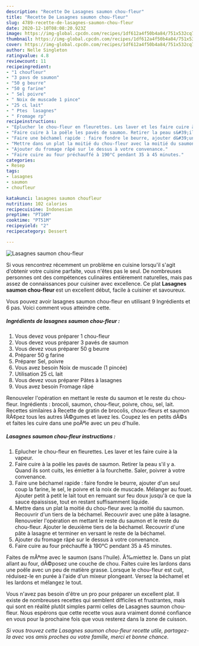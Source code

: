 ```yaml
---
description: "Recette De Lasagnes saumon chou-fleur"
title: "Recette De Lasagnes saumon chou-fleur"
slug: 4789-recette-de-lasagnes-saumon-chou-fleur
date: 2020-12-10T08:08:20.923Z
image: https://img-global.cpcdn.com/recipes/1df612a4f50b4a84/751x532cq70/lasagnes-saumon-chou-fleur-photo-principale-de-la-recette.jpg
thumbnail: https://img-global.cpcdn.com/recipes/1df612a4f50b4a84/751x532cq70/lasagnes-saumon-chou-fleur-photo-principale-de-la-recette.jpg
cover: https://img-global.cpcdn.com/recipes/1df612a4f50b4a84/751x532cq70/lasagnes-saumon-chou-fleur-photo-principale-de-la-recette.jpg
author: Nelle Singleton
ratingvalue: 4.8
reviewcount: 11
recipeingredient:
- "1 choufleur"
- "3 pavs de saumon"
- "50 g beurre"
- "50 g farine"
- " Sel poivre"
- " Noix de muscade 1 pince"
- "25 cL lait"
- " Ptes  lasagnes"
- " Fromage rp"
recipeinstructions:
- "Eplucher le chou-fleur en fleurettes. Les laver et les faire cuire à la vapeur."
- "Faire cuire à la poêle les pavés de saumon. Retirer la peau s&#39;il y a. Quand ils sont cuits, les émietter à la fourchette. Saler, poivrer à votre convenance."
- "Faire une béchamel rapide : faire fondre le beurre, ajouter d&#39;un seul coup la farine, le sel, le poivre et la noix de muscade. Mélanger au fouet. Ajouter petit à petit le lait tout en remuant sur feu doux jusqu&#39;à ce que la sauce épaississe, tout en restant suffisamment liquide."
- "Mettre dans un plat la moitié du chou-fleur avec la moitié du saumon. Recouvrir d&#39;un tiers de la béchamel. Recouvrir avec une pâte à lasagne. Renouveler l&#39;opération en mettant le reste du saumon et le reste du chou-fleur. Ajouter le deuxième tiers de la béchamel. Recouvrir d&#39;une pâte à lasagne et terminer en versant le reste de la béchamel."
- "Ajouter du fromage râpé sur le dessus à votre convenance."
- "Faire cuire au four préchauffé à 190°C pendant 35 à 45 minutes."
categories:
- Resep
tags:
- lasagnes
- saumon
- choufleur

katakunci: lasagnes saumon choufleur 
nutrition: 102 calories
recipecuisine: Indonesian
preptime: "PT16M"
cooktime: "PT51M"
recipeyield: "2"
recipecategory: Dessert

---
```



![Lasagnes saumon chou-fleur](https://img-global.cpcdn.com/recipes/1df612a4f50b4a84/751x532cq70/lasagnes-saumon-chou-fleur-photo-principale-de-la-recette.jpg)

Si vous rencontrez récemment un problème en cuisine lorsqu'il s'agit d'obtenir votre cuisine parfaite, vous n'êtes pas le seul. De nombreuses personnes ont des compétences culinaires entièrement naturelles, mais pas assez de connaissances pour cuisiner avec excellence. Ce plat <strong> Lasagnes saumon chou-fleur </strong> est un excellent début, facile à cuisiner et savoureux.

<!--inarticleads1-->

Vous pouvez avoir lasagnes saumon chou-fleur en utilisant 9 Ingrédients et 6 pas. Voici comment vous atteindre cette.

##### Ingrédients de lasagnes saumon chou-fleur :

1. Vous devez vous préparer 1 chou-fleur
1. Vous devez vous préparer 3 pavés de saumon
1. Vous devez vous préparer 50 g beurre
1. Préparer 50 g farine
1. Préparer  Sel, poivre
1. Vous avez besoin  Noix de muscade (1 pincée)
1. Utilisation 25 cL lait
1. Vous devez vous préparer  Pâtes à lasagnes
1. Vous avez besoin  Fromage râpé


Renouveler l&#39;opération en mettant le reste du saumon et le reste du chou-fleur. Ingrédients : brocoli, saumon, chou-fleur, poivre, chou, sel, lait. Recettes similaires à Recette de gratin de brocolis, choux-fleurs et saumon RÃ¢pez tous les autres lÃ©gumes et lavez les. Coupez les en petits dÃ©s et faites les cuire dans une poÃªle avec un peu d&#39;huile. 

<!--inarticleads2-->

##### Lasagnes saumon chou-fleur instructions :

1. Eplucher le chou-fleur en fleurettes. Les laver et les faire cuire à la vapeur.
1. Faire cuire à la poêle les pavés de saumon. Retirer la peau s&#39;il y a. Quand ils sont cuits, les émietter à la fourchette. Saler, poivrer à votre convenance.
1. Faire une béchamel rapide : faire fondre le beurre, ajouter d&#39;un seul coup la farine, le sel, le poivre et la noix de muscade. Mélanger au fouet. Ajouter petit à petit le lait tout en remuant sur feu doux jusqu&#39;à ce que la sauce épaississe, tout en restant suffisamment liquide.
1. Mettre dans un plat la moitié du chou-fleur avec la moitié du saumon. Recouvrir d&#39;un tiers de la béchamel. Recouvrir avec une pâte à lasagne. Renouveler l&#39;opération en mettant le reste du saumon et le reste du chou-fleur. Ajouter le deuxième tiers de la béchamel. Recouvrir d&#39;une pâte à lasagne et terminer en versant le reste de la béchamel.
1. Ajouter du fromage râpé sur le dessus à votre convenance.
1. Faire cuire au four préchauffé à 190°C pendant 35 à 45 minutes.


Faites de mÃªme avec le saumon (sans l&#39;huile). Ã‰miettez le. Dans un plat allant au four, dÃ©posez une couche de chou. Faites cuire les lardons dans une poêle avec un peu de matière grasse. Lorsque le chou-fleur est cuit, réduisez-le en purée à l&#39;aide d&#39;un mixeur plongeant. Versez la béchamel et les lardons et mélangez le tout. 

<!--inarticleads1-->

<p>
Vous n'avez pas besoin d'être un pro pour préparer un excellent plat. Il existe de nombreuses recettes qui semblent difficiles et frustrantes, mais qui sont en réalité plutôt simples parmi celles de Lasagnes saumon chou-fleur. Nous espérons que cette recette vous aura vraiment donné confiance en vous pour la prochaine fois que vous resterez dans la zone de cuisson.
</p>

<p>
<i>Si vous trouvez cette Lasagnes saumon chou-fleur recette utile, partagez-la avec vos amis proches ou votre famille, merci et bonne chance.</i>
</p>
